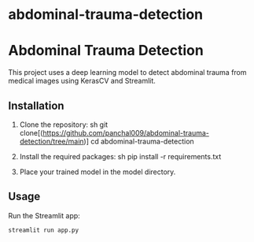 # abdominal-trauma-detection
# Abdominal Trauma Detection

This project uses a deep learning model to detect abdominal trauma from medical images using KerasCV and Streamlit.

## Installation

1. Clone the repository:
    sh
    git clone[(https://github.com/panchal009/abdominal-trauma-detection/tree/main)]
    cd abdominal-trauma-detection
    

2. Install the required packages:
    sh
    pip install -r requirements.txt
    

3. Place your trained model in the model directory.

## Usage

Run the Streamlit app:
```sh
streamlit run app.py 
